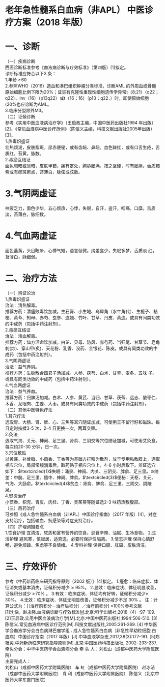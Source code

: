 # 老年急性髓系白血病（非APL） 中医诊疗方案（2018 年版）  
# 一、诊断  
（一）疾病诊断  
西医诊断标准参考《血液病诊断与疗效标准》（第四版）[1]拟定。  
诊断标准应符合以下3 条：  
1.年龄 $\geqslant\!60$  
2.参照WHO（2016）造血和淋巴组织肿瘤分类标准，诊断AML 的外周血或骨髓原始细胞比例下限为$20\%$；证实有克隆性重现性细胞遗传学异常t（8;21）（q22；q22）、inv（16）（p13q22）或t（16；16）（p13；$\mathrm{q22}\,.$）时，即使原始细胞$\langle20\%$也应诊断为AML。  
3.临床分型除外M3。  
（二）证候诊断  
参考《实用中医血液病治疗学》（王启政主编，中国中医药出版社1994 年出版）[2]、《常见血液病中医诊疗范例》（陈信义主编，科技文献出版社2005年出版）[3]。  
1.热毒炽盛证  
壮热烦渴，皮肤紫斑，尿赤便秘，或有齿衄、鼻衄，血色鲜红，或有口舌生疮，舌质红，苔黄，脉数。  
2.毒瘀互结证  
面色晦暗或淡暗，皮肤甲错，痛有定处，胸胁胀满，按之坚硬，时有胀痛，舌质黯紫或有瘀斑瘀点，苔薄白，脉弦或弦数。  
# 3.气阴两虚证  
神疲乏力，面色少华，五心烦热，心悸，失眠，自汗，盗汗，咽痛，口糜。舌质淡，苔薄白，脉细数。  
# 4.气血两虚证  
面色萎黄，头目眩晕，心悸气短，语言低微，纳差食少，失眠多梦，舌质淡 红，苔薄白，脉细弱。  
# 二、治疗方法  
（一）辨证论治  
1.热毒炽盛证  
治法：清热解毒。  
推荐方药：清瘟败毒饮加减。生石膏、小生地、乌犀角（水牛角代）、生栀子、桔梗、黄芩、知母、赤芍、玄参、连翘、竹叶、甘草、丹皮、黄连。或具有同类功效的中成药（包括中药注射剂）。  
2.毒瘀互结证  
治法：活血解毒。  
推荐方药：仙方活命饮加减。白芷、贝母、防风、赤芍药、当归尾、甘草节、皂角刺(炒)、穿山甲(炙)、天花粉、乳香、没药、金银花、陈皮。或具有同类功效的中成药（包括中药注射剂）。  
3.气阴两虚证  
治法：益气养阴。  
推荐方药：生脉散合四君子汤加减。人参、茯苓、白术、甘草、麦冬、五味 子。或具有同类功效的中成药（包括中药注射剂）。  
4.气血两虚证  
治法：益气养血。  
推荐方药：归脾汤加减。白术、人参、黄芪、当归、甘草、茯苓、远志、酸枣仁、木香、龙眼肉、生姜、大枣。或具有同类功效的中成药（包括中药注射剂）。  
（二）其他中医特色疗法  
1.耳穴疗法  
选取胃、大肠、肾、脾、心、三焦等耳穴随证加减，可使用王不留行籽和磁珠。每日定时按揉3-5 次，2-4 日更换一次，两耳交替。  
2.灸法  
选取气海、关元、神阙、足三里、肾俞、三阴交等穴位随证加减，可使用艾灸盒，每次约20-30 分钟，日一次。  
3.穴位敷贴  
以黄芪、补骨脂、小茴香、丁香等为基础方打粉为散剂，放于专用粘敷膜上，选取相应穴位，局部常规消毒后，取药贴于相应穴位上，4-6 小时后取下。辨证选穴如下：$\textcircled{1}$失眠：涌泉、神阙、内关、三阴交、脾俞、足三里。$\circledcirc$纳差：中脘、足三里、膻中、神阙、脾俞。$\textcircled{3}$便秘：天枢、关元、气海、大肠俞。$\textcircled{4}$贫血：肾俞、脾俞、足三里、三阴交、阴陵泉。  
4.熨烫治疗  
小茴香、枳壳、青皮、肉桂、丁香、吴茱萸等随证选2-3 味药热敷腹部。  
（三）西药治疗  
可参照《成人急性髓系白血病（非APL）中国诊疗指南》（2017 年版）[4]，对症支持治疗，包括输血、抗感染等对症支持治疗。  
（四）护理调摄要点  
1.饮食护理 宜清洁、软质和富有营养的饮食，忌食辛辣、油腻、生冷食物。 2.生活护理 避风寒，慎起居，适劳逸。必要时保护性隔离。 3.情志护理 保持心情舒畅，避免烦躁、焦虑等不良情绪。 4.专科护理 保持口腔、肛周、皮肤清洁。  
# 三、疗效评价  
参考《中药新药临床研究指导原则（2002 版）》[4]拟定。 
1.痊愈：临床症状、体征消失或基本消失，证候积分减少${\geqslant}95\%$。 
2.显效：临床症状、体征明显改善，证候积分减少 $\geqslant\!70\%$ 。 
 3.有效：临床症状、体征均有好转，证候积分减少$\geqslant\!30\%$。 
4.无效：临床症状、体征无明显改善，证候积分减少不足 $30\%$ 。  注：计算公式为：[（治疗前积分－治疗后积分）／治疗前积分] $\times100\%$参考文献  
[1]沈悌，赵永强.血液病诊断与疗效标准[M](第四版).北京:科学出版社,2018（4）:97-109. 
[2]王启政.实用中医血液病治疗学[M].北京:中国中医药出版社,1994:506-510. 
[3]陈信义.常见血液病中医诊疗范例[M].科技文献出版社,2005:261-269. 
[4] 中华医学会血液学分会白血病淋巴瘤学组 . 成人急性髓系白血病（非急性早幼粒细胞 白血病）中国诊疗指南（2017 年版）[J].中华血液学杂志,2017,38(3):177-181. [5]郑筱萸.中药新药临床研究指导原则[M].北京:中国医药科技出版社, 2002: 233-237.  
牵头分会：中华中医药学会血液病分会 牵 头 人：刘松山（成都中医药大学附属医院）  
主要完成人：  
刘松山（成都中医药大学附属医院） 车  虹（成都中医药大学附属医院） 赵冰洁（成都中医药大学附属医院） 肖  利（成都中医药大学附属医院） 陈信义（北京中医药大学东直门医院）  